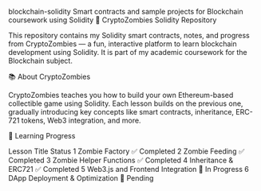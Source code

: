 blockchain-solidity Smart contracts and sample projects for Blockchain coursework using Solidity 🧟 CryptoZombies Solidity Repository

This repository contains my Solidity smart contracts, notes, and progress from CryptoZombies — a fun, interactive platform to learn blockchain development using Solidity. It is part of my academic coursework for the Blockchain subject.

📚 About CryptoZombies

CryptoZombies teaches you how to build your own Ethereum-based collectible game using Solidity. Each lesson builds on the previous one, gradually introducing key concepts like smart contracts, inheritance, ERC-721 tokens, Web3 integration, and more.

🧠 Learning Progress

Lesson	Title	Status
1	Zombie Factory	✅ Completed
2	Zombie Feeding	✅ Completed
3	Zombie Helper Functions	✅ Completed
4	Inheritance & ERC721	✅ Completed
5	Web3.js and Frontend Integration	🔄 In Progress
6	DApp Deployment & Optimization	🔄 Pending
